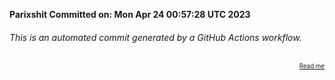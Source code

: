 **Parixshit Committed on: Mon Apr 24 00:57:28 UTC 2023** <!-- bb7531a0-d4b6-4a08-bd1c-e5216a93bd29 -->

###### This is an automated commit generated by a GitHub Actions workflow.

<div align="right"><sub><sup><a href="https://github.com/Parixshit/AutoCommit.git">Read me</a></sup></sub></div>
